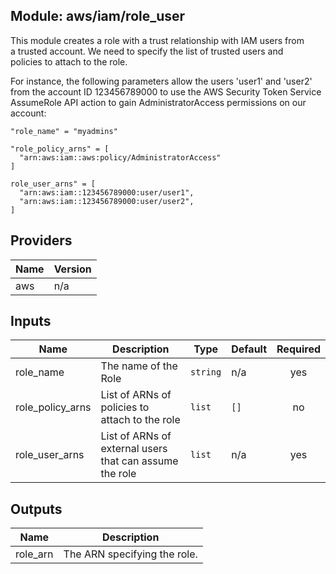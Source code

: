 ## Module: aws/iam/role\_user

This module creates a role with a trust relationship with IAM users from  
a trusted account. We need to specify the list of trusted users and  
policies to attach to the role.

For instance, the following parameters allow the users 'user1' and 'user2'  
from the account ID 123456789000 to use the AWS Security Token Service  
AssumeRole API action to gain AdministratorAccess permissions on our account:

```
"role_name" = "myadmins"

"role_policy_arns" = [
  "arn:aws:iam::aws:policy/AdministratorAccess"
]

role_user_arns" = [
  "arn:aws:iam::123456789000:user/user1",
  "arn:aws:iam::123456789000:user/user2",
]
```

## Providers

| Name | Version |
|------|---------|
| aws | n/a |

## Inputs

| Name | Description | Type | Default | Required |
|------|-------------|------|---------|:-----:|
| role\_name | The name of the Role | `string` | n/a | yes |
| role\_policy\_arns | List of ARNs of policies to attach to the role | `list` | `[]` | no |
| role\_user\_arns | List of ARNs of external users that can assume the role | `list` | n/a | yes |

## Outputs

| Name | Description |
|------|-------------|
| role\_arn | The ARN specifying the role. |

